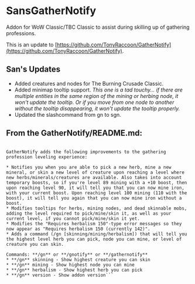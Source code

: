 SansGatherNotify
============

Addon for WoW Classic/TBC Classic to assist during skilling up of gathering professions.

This is an update to [https://github.com/TonyRaccoon/GatherNotify](https://github.com/TonyRaccoon/GatherNotify).

## San's Updates
* Added creatures and nodes for The Burning Crusade Classic.
* Added minimap tooltip support. *This one is a tad touchy... if there are multiple entities in the same region of the mining or herbing node, it won't update the tooltip. Or if you move from one node to another without the tooltip disappearing, it won't update the tooltip properly.*
* Updated the slashcommand from gn to sgn.

## From the GatherNotify/README.md:
```Now WoW Classic compatible!

GatherNotify adds the following improvements to the gathering profession leveling experience:

* Notifies you when you are able to pick a new herb, mine a new mineral, or skin a new level of creature upon reaching a level where new herbs/minerals/creatures are available. Also takes into account temporary boosts, so if you're level 89 mining with a +10 boost, then upon reaching level 90, it will tell you that you can now mine iron, with your current boost. Upon reaching level 100 mining (110 with the boost), it will tell you again that you can now mine iron without a boost.
* Modifies tooltips for herbs, mining nodes, and dead skinnable mobs, adding the level required to pick/mine/skin it, as well as your current level, if you cannot pick/mine/skin it yet.
* Modifies the "Requires herbalism 150"-type error messages so they now appear as "Requires herbalism 150 (currently 142)".
* Adds a command (/gn [skinning/mining/herbalism]) that will tell you the highest level herb you can pick, node you can mine, or level of creature you can skin.

Commands: **/gn** or **/gnotify** or **/gathernotify**
* **/gn** skinning - Show highest creature you can skin
* **/gn** mining - Show highest node you can mine
* **/gn** herbalism - Show highest herb you can pick
* **/gn** version - Show addon version```
